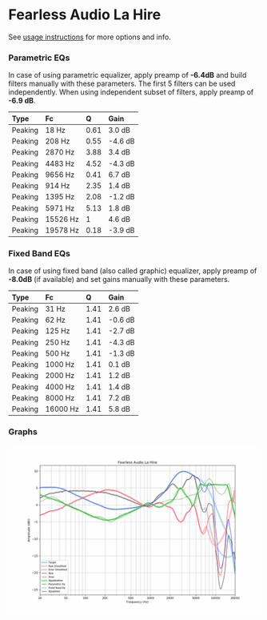 # Fearless Audio La Hire
See [usage instructions](https://github.com/jaakkopasanen/AutoEq#usage) for more options and info.

### Parametric EQs
In case of using parametric equalizer, apply preamp of **-6.4dB** and build filters manually
with these parameters. The first 5 filters can be used independently.
When using independent subset of filters, apply preamp of **-6.9 dB**.

| Type    | Fc       |    Q | Gain    |
|:--------|:---------|:-----|:--------|
| Peaking | 18 Hz    | 0.61 | 3.0 dB  |
| Peaking | 208 Hz   | 0.55 | -4.6 dB |
| Peaking | 2870 Hz  | 3.88 | 3.4 dB  |
| Peaking | 4483 Hz  | 4.52 | -4.3 dB |
| Peaking | 9656 Hz  | 0.41 | 6.7 dB  |
| Peaking | 914 Hz   | 2.35 | 1.4 dB  |
| Peaking | 1395 Hz  | 2.08 | -1.2 dB |
| Peaking | 5971 Hz  | 5.13 | 1.8 dB  |
| Peaking | 15526 Hz | 1    | 4.6 dB  |
| Peaking | 19578 Hz | 0.18 | -3.9 dB |

### Fixed Band EQs
In case of using fixed band (also called graphic) equalizer, apply preamp of **-8.0dB**
(if available) and set gains manually with these parameters.

| Type    | Fc       |    Q | Gain    |
|:--------|:---------|:-----|:--------|
| Peaking | 31 Hz    | 1.41 | 2.6 dB  |
| Peaking | 62 Hz    | 1.41 | -0.6 dB |
| Peaking | 125 Hz   | 1.41 | -2.7 dB |
| Peaking | 250 Hz   | 1.41 | -4.3 dB |
| Peaking | 500 Hz   | 1.41 | -1.3 dB |
| Peaking | 1000 Hz  | 1.41 | 0.1 dB  |
| Peaking | 2000 Hz  | 1.41 | 1.2 dB  |
| Peaking | 4000 Hz  | 1.41 | 1.4 dB  |
| Peaking | 8000 Hz  | 1.41 | 7.2 dB  |
| Peaking | 16000 Hz | 1.41 | 5.8 dB  |

### Graphs
![](./Fearless%20Audio%20La%20Hire.png)